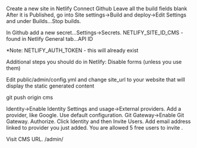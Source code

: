 Create a new site in Netlify
Connect Github
Leave all the build fields blank
After it is Published, go into Site settings->Build and deploy->Edit Settings and under Builds...Stop builds.

In Github add a new secret...Settings->Secrets.
NETLIFY_SITE_ID_CMS - found in Netlify General tab...API ID

*Note: NETLIFY_AUTH_TOKEN - this will already exist

Additional steps you should do in Netlify: Disable forms (unless you use them)

Edit public/admin/config.yml and change site_url to your website that will display the static generated content

git push origin cms

Identity->Enable Identity
Settings and usage->External providers. Add a provider, like Google. Use default configuration.
Git Gateway->Enable Git Gateway. Authorize.
Click Identity and then Invite Users. Add email address linked to provider you just added. You are allowed 5 free users to invite
.

Visit CMS URL. /admin/
